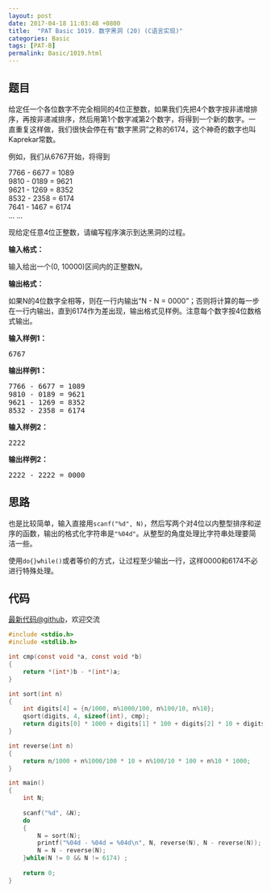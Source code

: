 ```yaml
---
layout: post
date: 2017-04-18 11:03:48 +0800
title:  "PAT Basic 1019. 数字黑洞 (20) (C语言实现)"
categories: Basic
tags: [PAT-B]
permalink: Basic/1019.html
---
```


## 题目

<div id="problemContent">
<p>
给定任一个各位数字不完全相同的4位正整数，如果我们先把4个数字按非递增排序，再按非递减排序，然后用第1个数字减第2个数字，将得到一个新的数字。一直重复这样做，我们很快会停在有“数字黑洞”之称的6174，这个神奇的数字也叫Kaprekar常数。</p>
<p>例如，我们从6767开始，将得到</p>
<p>
7766 - 6677 = 1089<br/>
9810 - 0189 = 9621<br/>
9621 - 1269 = 8352<br/>
8532 - 2358 = 6174<br/>
7641 - 1467 = 6174<br/>
... ...</p>
<p>现给定任意4位正整数，请编写程序演示到达黑洞的过程。</p>
<p><b>
输入格式：
</b></p>
<p>输入给出一个(0, 10000)区间内的正整数N。
</p>
<p><b>
输出格式：
</b></p>
<p>如果N的4位数字全相等，则在一行内输出“N - N = 0000”；否则将计算的每一步在一行内输出，直到6174作为差出现，输出格式见样例。注意每个数字按4位数格式输出。
</p>
<b>输入样例1：</b><pre>
6767
</pre>
<b>输出样例1：</b><pre>
7766 - 6677 = 1089
9810 - 0189 = 9621
9621 - 1269 = 8352
8532 - 2358 = 6174
</pre>
<b>输入样例2：</b><pre>
2222
</pre>
<b>输出样例2：</b><pre>
2222 - 2222 = 0000
</pre>
</div>

## 思路

也是比较简单，输入直接用`scanf("%d", N)`，然后写两个对4位以内整型排序和逆序的函数，输出的格式化字符串是`"%04d"`。从整型的角度处理比字符串处理要简洁一些。

使用`do{}while()`或者等价的方式，让过程至少输出一行，这样0000和6174不必进行特殊处理。

## 代码

[最新代码@github](https://github.com/OliverLew/PAT/blob/master/PATBasic/1019.c)，欢迎交流
```c
#include <stdio.h>
#include <stdlib.h>

int cmp(const void *a, const void *b) 
{
    return *(int*)b - *(int*)a;
}

int sort(int n)
{
    int digits[4] = {n/1000, n%1000/100, n%100/10, n%10};
    qsort(digits, 4, sizeof(int), cmp);
    return digits[0] * 1000 + digits[1] * 100 + digits[2] * 10 + digits[3];
}

int reverse(int n)
{
    return n/1000 + n%1000/100 * 10 + n%100/10 * 100 + n%10 * 1000;
}

int main()
{
    int N;
    
    scanf("%d", &N);
    do
    {
        N = sort(N);
        printf("%04d - %04d = %04d\n", N, reverse(N), N - reverse(N));
        N = N - reverse(N);
    }while(N != 0 && N != 6174) ;
    
    return 0;
}

```